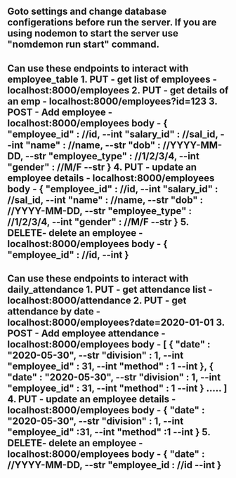 Goto settings and change database configerations before run the server.
If you are using nodemon to start the server use "nomdemon run start" command.
------------------------------------------------------------------------------------------------
Can use these endpoints to interact with employee_table
    1. PUT  - get list of employees     - localhost:8000/employees
    2. PUT  - get details of an emp     - localhost:8000/employees?id=123
    3. POST - Add employee              - localhost:8000/employees
        body -  {
                    "employee_id"   : //id,             --int
                    "salary_id"     : //sal_id,         --int
                    "name"          : //name,           --str
                    "dob"           : //YYYY-MM-DD,   --str
                    "employee_type" : //1/2/3/4,      --int
                    "gender"        : //M/F           --str
                }
    4. PUT - update an employee details - localhost:8000/employees
        body -  {
                    "employee_id"   : //id,             --int
                    "salary_id"     : //sal_id,         --int
                    "name"          : //name,           --str
                    "dob"           : //YYYY-MM-DD,     --str
                    "employee_type" : //1/2/3/4,        --int
                    "gender"        : //M/F             --str
                }
    5. DELETE- delete an employee       - localhost:8000/employees
         body - {
                    "employee_id"   : //id,             --int
                }
------------------------------------------------------------------------------------------------
Can use these endpoints to interact with daily_attendance
    1. PUT  - get attendance list       - localhost:8000/attendance
    2. PUT  - get attendance by date    - localhost:8000/employees?date=2020-01-01
    3. POST - Add employee attendance   - localhost:8000/employees
        body -  [
                    {
                        "date"          : "2020-05-30",     --str
                        "division"      : 1,                --int 
                        "employee_id"   : 31,               --int
                        "method"        : 1                 --int
                    },
                    {
                        "date"          : "2020-05-30",     --str
                        "division"      : 1,                --int 
                        "employee_id"   : 31,               --int
                        "method"        : 1                 --int
                    } .....
                ]
    4. PUT - update an employee details - localhost:8000/employees
        body -  {
                    "date"          : "2020-05-30",     --str
                    "division"      : 1,                --int 
                    "employee_id"   :31,                --int
                    "method"        :1                  --int
                }
    5. DELETE- delete an employee       - localhost:8000/employees
         body - {
                    "date"          : //YYYY-MM-DD,     --str
                    "employee_id    : //id              --int
                }
------------------------------------------------------------------------------------------------